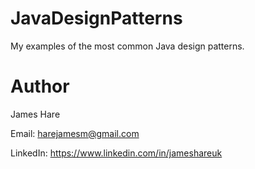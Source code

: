 # JavaDesignPatterns
My examples of the most common Java design patterns.

# Author
James Hare

Email: harejamesm@gmail.com

LinkedIn: https://www.linkedin.com/in/jameshareuk
